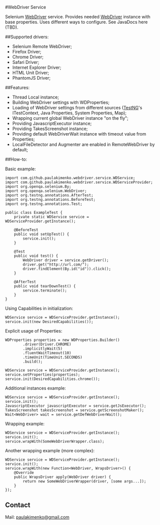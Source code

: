 [WebDriver]: http://docs.seleniumhq.org/projects/webdriver/
[TestNG]: http://testng.org/doc/index.html

#WebDriver Service

Selenium [WebDriver] service. Provides needed [WebDriver] instance with base properties. Uses different ways to configure.
See JavaDocs here (TBD).

##Supported drivers:

 - Selenium Remote WebDriver;
 - Firefox Driver;
 - Chrome Driver;
 - Safari Driver;
 - Internet Explorer Driver;
 - HTML Unit Driver;
 - PhantomJS Driver;

##Features:

 - Thread Local instance;
 - Building WebDriver settings with WDProperties;
 - Loading of WebDriver settings from different sources ([TestNG]'s ITestContext, Java Properties, System Properties, Map);
 - Wrapping current global WebDriver instance "on the fly";
 - Providing JavascriptExecutor instance;
 - Providing TakesScreenshot instance;
 - Providing default WebDriverWait instance with timeout value from Properties;
 - LocalFileDetector and Augmenter are enabled in RemoteWebDriver by default;

##How-to:

Basic example:

    import com.github.paulakimenko.webdriver.service.WDService;
    import com.github.paulakimenko.webdriver.service.WDServiceProvider;
    import org.openqa.selenium.By;
    import org.openqa.selenium.WebDriver;
    import org.testng.annotations.AfterTest;
    import org.testng.annotations.BeforeTest;
    import org.testng.annotations.Test;

    public class ExampleTest {
        private static WDService service = WDServiceProvider.getInstance();

        @BeforeTest
        public void setUpTest() {
            service.init();
        }

        @Test
        public void test() {
            WebDriver driver = service.getDriver();
            driver.get("http://url.com/");
            driver.findElement(By.id("id")).click();
        }

        @AfterTest
        public void tearDownTest() {
            service.terminate();
        }
    }

Using Capabilities in initialization:

    WDService service = WDServiceProvider.getInstance();
    service.init(new DesiredCapabilities());

Explicit usage of Properties:

    WDProperties properties = new WDProperties.Builder()
            .driver(Driver.CHROME)
            .implicitlyWait(5)
            .fluentWaitTimeout(10)
            .timeUnit(TimeUnit.SECONDS)
            .build();

    WDService service = WDServiceProvider.getInstance();
    service.setProperties(properties);
    service.init(DesiredCapabilities.chrome());

Additional instances example:

    WDService service = WDServiceProvider.getInstance();
    service.init();
    JavascriptExecutor javascriptExecutor = service.getJsExecutor();
    TakesScreenshot takesScreenshot = service.getScreenshotMaker();
    Wait<WebDriver> wait = service.getDefWebDriverWait();

Wrapping example:

    WDService service = WDServiceProvider.getInstance();
    service.init();
    service.wrapWith(SomeWebDriverWrapper.class);

Another wrapping example (more complex):

    WDService service = WDServiceProvider.getInstance();
    service.init();
    service.wrapWith(new Function<WebDriver, WrapsDriver>() {
        @Override
        public WrapsDriver apply(WebDriver driver) {
            return new SomeWebDriverWrapper(driver, [some args...]);
        }
    });

## Contact
Mail: [paulakimenko@gmail.com](mailto:paulakimenko@gmail.com)
